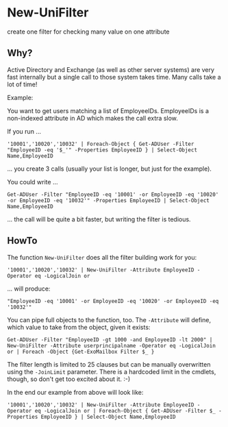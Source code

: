 # New-UniFilter
create one filter for checking many value on one attribute

## Why?

Active Directory and Exchange (as well as other server systems) are very fast internally but a single call to those system takes time.
Many calls take a lot of time!

Example:

You want to get users matching a list of EmployeeIDs. EmployeeIDs is a non-indexed attribute in AD which makes the call extra slow.

If you run ...

    '10001','10020','10032' | Foreach-Object { Get-ADUser -Filter "EmployeeID -eq '$_'" -Properties EmployeeID } | Select-Object Name,EmployeeID
    
... you create 3 calls (usually your list is longer, but just for the example).

You could write ...

    Get-ADUser -Filter "EmployeeID -eq '10001' -or EmployeeID -eq '10020' -or EmployeeID -eq '10032'" -Properties EmployeeID | Select-Object Name,EmployeeID
    
... the call will be quite a bit faster, but writing the filter is tedious.


## HowTo

The function `New-UniFilter` does all the filter building work for you:

    '10001','10020','10032' | New-UniFilter -Attribute EmployeeID -Operator eq -LogicalJoin or
    
... will produce:

    "EmployeeID -eq '10001' -or EmployeeID -eq '10020' -or EmployeeID -eq '10032'"

You can pipe  full objects to the function, too. The `-Attribute` will define, which value to take from the object, given it exists:

    Get-ADUser -Filter "EmployeeID -gt 1000 -and EmployeeID -lt 2000" | New-UniFilter -Attribute userprincipalname -Operator eq -LogicalJoin or | Foreach -Object {Get-ExoMailbox Filter $_ }


The filter length is limited to 25 clauses but can be manually overwritten using the `-JoinLimit` parameter. There is a hardcoded limit in the cmdlets, though, so don't get too excited about it. :-)

In the end our example from above will look like:

    '10001','10020','10032' | New-UniFilter -Attribute EmployeeID -Operator eq -LogicalJoin or | Foreach-Object { Get-ADUser -Filter $_ -Properties EmployeeID } | Select-Object Name,EmployeeID
